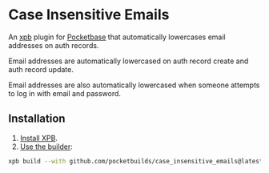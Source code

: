 # Case Insensitive Emails

An [xpb](https://github.com/pocketbuilds/xpb) plugin for [Pocketbase](https://pocketbase.io/) that automatically lowercases email addresses on auth records.

Email addresses are automatically lowercased on auth record create and auth record update.

Email addresses are also automatically lowercased when someone attempts to log in with email and password.

## Installation

1. [Install XPB](https://docs.pocketbuilds.com/installing-xpb).
2. [Use the builder](https://docs.pocketbuilds.com/using-the-builder):

```sh
xpb build --with github.com/pocketbuilds/case_insensitive_emails@latest
```
